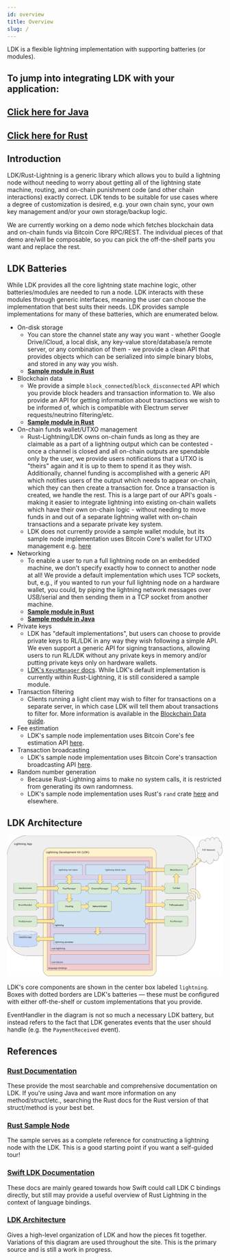 ```yaml
---
id: overview
title: Overview
slug: /
---
```


LDK is a flexible lightning implementation with supporting batteries (or modules).

## To jump into integrating LDK with your application:
##     [Click here for Java](build_node.md)
##     [Click here for Rust](build_node_rust.md)

## Introduction
LDK/Rust-Lightning is a generic library which allows you to build a lightning
node without needing to worry about getting all of the lightning state machine,
routing, and on-chain punishment code (and other chain interactions) exactly
correct. LDK tends to be suitable for use cases where a degree of
customization is desired, e.g. your own chain sync, your own key management
and/or your own storage/backup logic.

We are currently working on a demo node which fetches blockchain data and
on-chain funds via Bitcoin Core RPC/REST. The individual pieces of that demo
are/will be composable, so you can pick the off-the-shelf parts you want and
replace the rest.

## LDK Batteries
While LDK provides all the core lightning state machine logic, other
batteries/modules are needed to run a node. LDK interacts with these modules
through generic interfaces, meaning the user can choose the implementation that
best suits their needs. LDK provides sample implementations for many of these
batteries, which are enumerated below.

* On-disk storage
  * You can store the channel state any way you want - whether Google
  Drive/iCloud, a local disk, any key-value store/database/a remote server, or
  any combination of them - we provide a clean API that provides objects which
  can be serialized into simple binary blobs, and stored in any way you wish.
  * [**Sample module in Rust**](https://github.com/rust-bitcoin/rust-lightning/tree/main/lightning-persister)
* Blockchain data
  * We provide a simple `block_connected`/`block_disconnected`
  API which you provide block headers and transaction information to. We also
  provide an API for getting information about transactions we wish to be
  informed of, which is compatible with Electrum server requests/neutrino
  filtering/etc.
  * [**Sample module in Rust**](https://github.com/rust-bitcoin/rust-lightning/tree/main/lightning-block-sync)
* On-chain funds wallet/UTXO management
  * Rust-Lightning/LDK owns on-chain funds as long as they are claimable as
  a part of a lightning output which can be contested - once a channel is closed
  and all on-chain outputs are spendable only by the user, we provide users
  notifications that a UTXO is "theirs" again and it is up to them to spend it
  as they wish. Additionally, channel funding is accomplished with a generic API
  which notifies users of the output which needs to appear on-chain, which they
  can then create a transaction for. Once a transaction is created, we handle
  the rest. This is a large part of our API's goals - making it easier to
  integrate lightning into existing on-chain wallets which have their own
  on-chain logic - without needing to move funds in and out of a separate
  lightning wallet with on-chain transactions and a separate private key system.
  * LDK does not currently provide a sample wallet module, but its sample node
    implementation uses Bitcoin Core's wallet for UTXO management e.g. [here](https://github.com/lightningdevkit/ldk-sample/blob/2cd778e7acc959689e3b8462c529ffb3509aa1ec/src/main.rs#L245-L260)
* Networking
  * To enable a user to run a full lightning node on an embedded
  machine, we don't specify exactly how to connect to another node at all! We
  provide a default implementation which uses TCP sockets, but, e.g., if you
  wanted to run your full lightning node on a hardware wallet, you could, by
  piping the lightning network messages over USB/serial and then sending them in
  a TCP socket from another machine.
  * [**Sample module in Rust**](https://github.com/rust-bitcoin/rust-lightning/tree/main/lightning-net-tokio)
  * [**Sample module in Java**](https://github.com/lightningdevkit/ldk-garbagecollected/tree/main/src/main/java/org/ldk/batteries)
* Private keys
  * LDK has "default implementations", but users can choose to provide private
  keys to RL/LDK in any way they wish following a simple API. We even support a
  generic API for signing transactions, allowing users to run RL/LDK without any
  private keys in memory and/or putting private keys only on hardware wallets.
  * [LDK's `KeysManager` docs](https://docs.rs/lightning/*/lightning/chain/keysinterface/struct.KeysManager.html).
  While LDK's default implementation is currently within Rust-Lightning, it is
  still considered a sample module.
* Transaction filtering
  * Clients running a light client may wish to filter for transactions on a separate server, in which case LDK will tell them about transactions to filter for. More information is available in the [Blockchain Data guide](blockdata.md).
* Fee estimation
  * LDK's sample node implementation uses Bitcoin Core's fee estimation API [here](https://github.com/lightningdevkit/ldk-sample/blob/2cd778e7acc959689e3b8462c529ffb3509aa1ec/src/bitcoind_client.rs#L98-L154).
* Transaction broadcasting
  * LDK's sample node implementation uses Bitcoin Core's transaction broadcasting API [here](https://github.com/lightningdevkit/ldk-sample/blob/2cd778e7acc959689e3b8462c529ffb3509aa1ec/src/bitcoind_client.rs#L235-L257).
* Random number generation
  * Because Rust-Lightning aims to make no system calls, it is restricted from generating its own randomness.
  * LDK's sample node implementation uses Rust's `rand` crate [here](https://github.com/lightningdevkit/ldk-sample/blob/2cd778e7acc959689e3b8462c529ffb3509aa1ec/src/main.rs#L464-L465) and elsewhere.

## LDK Architecture

![LDK Architecture](./assets/ldk-architecture.svg)

LDK's core components are shown in the center box labeled `lightning`. Boxes
with dotted borders are LDK's batteries — these must be configured with either
off-the-shelf or custom implementations that you provide.

EventHandler in the diagram is not so much a necessary LDK battery, but instead
refers to the fact that LDK generates events that the user should handle (e.g.
the `PaymentReceived` event).

## References

### [Rust Documentation](https://docs.rs/lightning)

These provide the most searchable and comprehensive documentation on LDK.
If you're using Java and want more information on any method/struct/etc., searching
the Rust docs for the Rust version of that struct/method is your best bet.

### [Rust Sample Node](https://github.com/lightningdevkit/ldk-sample)

The sample serves as a complete reference for constructing a lightning node with
the LDK. This is a good starting point if you want a self-guided tour!

### [Swift LDK Documentation](https://github.com/arik-so/SwiftLightning/tree/master/Documentation)

These docs are mainly geared towards how Swift could call LDK C bindings directly, but still may
provide a useful overview of Rust Lightning in the context of language bindings.

### [LDK Architecture](https://docs.google.com/drawings/d/1Ql-q5gyrPnJhi7z_D39jayG0HEEVh6UEY1eULXb03Eg/edit?usp=sharing)

Gives a high-level organization of LDK and how the pieces fit together. Variations of this diagram
are used throughout the site. This is the primary source and is still a work in progress.
